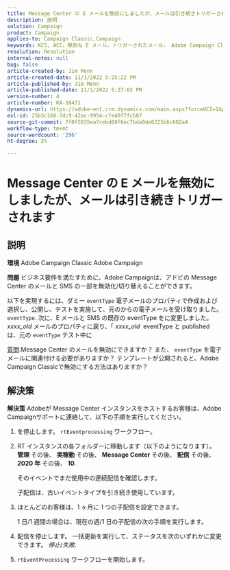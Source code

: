 ```yaml
---
title: Message Center の E メールを無効にしましたが、メールは引き続きトリガーされます
description: 説明
solution: Campaign
product: Campaign
applies-to: Campaign Classic,Campaign
keywords: KCS, ACC，無効な E メール，トリガーされたメール， Adobe Campaign Classic, Adobe Campaign，トラブルシューティング
resolution: Resolution
internal-notes: null
bug: false
article-created-by: Jim Menn
article-created-date: 11/1/2022 5:25:22 PM
article-published-by: Jim Menn
article-published-date: 11/1/2022 5:27:03 PM
version-number: 4
article-number: KA-16431
dynamics-url: https://adobe-ent.crm.dynamics.com/main.aspx?forceUCI=1&pagetype=entityrecord&etn=knowledgearticle&id=ded77429-0a5a-ed11-9561-6045bd006a22
exl-id: 25b3c168-7dc9-42ac-9954-cfe40f7fcb87
source-git-commit: 7f0f5035ea7cebd60f6ec7bda9de6225b6c602a4
workflow-type: tm+mt
source-wordcount: '296'
ht-degree: 2%

---
```


# Message Center の E メールを無効にしましたが、メールは引き続きトリガーされます

## 説明


<b>環境</b>
Adobe Campaign Classic Adobe Campaign

<b>問題</b>
ビジネス要件を満たすために、Adobe Campaignは、アドビの Message Center のメールと SMS の一部を無効化/切り替えることができます。

以下を実現するには、ダミー `eventType` 電子メールのプロパティで作成および選択し、公開し、テストを実施して、元のからの電子メールを受け取りました。 `eventType`.
次に、E メールと SMS の既存の eventType をに変更しました。 *xxxx_old* メールのプロパティに戻り、「 *xxxx_old*  eventType と published は、元の `eventType` テスト中に

<u>質問</u>:Message Center のメールを無効にできますか？
また、 `eventType` を電子メールに関連付ける必要がありますか？
テンプレートが公開されると、Adobe Campaign Classicで無効にする方法はありますか？


## 解決策


<b>解決策</b>
Adobeが Message Center インスタンスをホストするお客様は、Adobe Campaignサポートに連絡して、以下の手順を実行してください。

1. を停止します。 `rtEventprocessing` ワークフロー。
2. RT インスタンスの各フォルダーに移動します（以下のようになります）。 <b>管理</b> その後、 <b>実稼動</b> その後、 <b>Message Center</b> その後、 <b>配信</b> その後、 <b>2020 年</b> その後、 <b>10</b>.

   そのイベントでまだ使用中の連続配信を確認します。

   子配信は、古いイベントタイプを引き続き使用しています。
3. ほとんどのお客様は、1 ヶ月に 1 つの子配信を設定できます。

   1 日/1 週間の場合は、現在の週/1 日の子配信の次の手順を実行します。
4. 配信を停止します。 一括更新を実行して、ステータスを次のいずれかに変更できます。 *停止*/*失敗*.
5. `rtEventProcessing` ワークフローを開始します。
